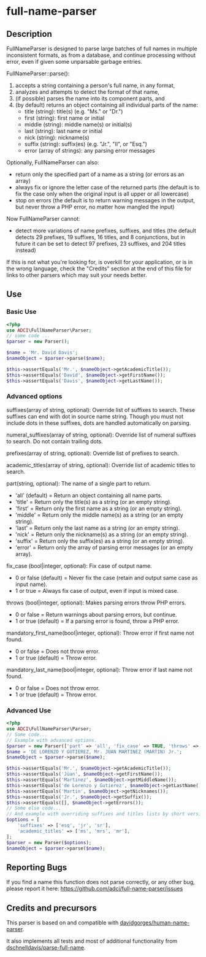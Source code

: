 # full-name-parser

## Description

FullNameParser is designed to parse large batches of full names in multiple
inconsistent formats, as from a database, and continue processing without error,
even if given some unparsable garbage entries.

FullNameParser::parse():


1. accepts a string containing a person's full name, in any format,
2. analyzes and attempts to detect the format of that name,
3. (if possible) parses the name into its component parts, and
4. (by default) returns an object containing all individual parts of the name:
    - title (string): title(s) (e.g. "Ms." or "Dr.")
    - first (string): first name or initial
    - middle (string): middle name(s) or initial(s)
    - last (string): last name or initial
    - nick (string): nickname(s)
    - suffix (string): suffix(es) (e.g. "Jr.", "II", or "Esq.")
    - error (array of strings): any parsing error messages

Optionally, FullNameParser can also:

* return only the specified part of a name as a string (or errors as an array)
* always fix or ignore the letter case of the returned parts (the default is
    to fix the case only when the original input is all upper or all lowercase)
* stop on errors (the default is to return warning messages in the output,
    but never throw a PHP error, no matter how mangled the input)
    
Now FullNameParser cannot:
* detect more variations of name prefixes, suffixes, and titles (the default
    detects 29 prefixes, 19 suffixes, 16 titles, and 8 conjunctions, but in future it
    can be set to detect 97 prefixes, 23 suffixes, and 204 titles instead)

If this is not what you're looking for, is overkill for your application, or
is in the wrong language, check the "Credits" section at the end of this file
for links to other parsers which may suit your needs better.

## Use

### Basic Use

```php
<?php
use ADCI\FullNameParser\Parser;
// some code ...
$parser = new Parser();

$name = 'Mr. David Davis';
$nameObject = $parser->parse($name);

$this->assertEquals('Mr.', $nameObject->getAcademicTitle());
$this->assertEquals('David', $nameObject->getFirstName());
$this->assertEquals('Davis', $nameObject->getLastName());
```

### Advanced options

suffixes(array of string, optional): Override list of suffixes to search.
  These suffixes can end with dot in source name string.
  Though you must not include dots in these suffixes, dots are handled automatically on parsing.

numeral_suffixes(array of string, optional): Override list of numeral suffixes to search.
  Do not contain trailing dots.

prefixes(array of string, optional): Override list of prefixes to search.

academic_titles(array of string, optional): Override list of academic titles to search.

part(string, optional): The name of a single part to return.

  - 'all' (default) = Return an object containing all name parts.
  - 'title' = Return only the title(s) as a string (or an empty string).
  - 'first' = Return only the first name as a string (or an empty string).
  - 'middle' = Return only the middle name(s) as a string (or an empty string).
  - 'last' = Return only the last name as a string (or an empty string).
  - 'nick' = Return only the nickname(s) as a string (or an empty string).
  - 'suffix' = Return only the suffix(es) as a string (or an empty string).
  - 'error' = Return only the array of parsing error messages (or an empty array).

fix_case (bool|integer, optional): Fix case of output name.

  - 0 or false (default) = Never fix the case (retain and output same case as input name).
  - 1 or true = Always fix case of output, even if input is mixed case.

throws (bool|integer, optional): Makes parsing errors throw PHP errors.

  - 0 or false = Return warnings about parsing errors, but continue.
  - 1 or true (default) = If a parsing error is found, throw a PHP error.

mandatory_first_name(bool|integer, optional): Throw error if first name not found.

  - 0 or false = Does not throw error.
  - 1 or true (default) = Throw error.

mandatory_last_name(bool|integer, optional): Throw error if last name not found.

  - 0 or false = Does not throw error.
  - 1 or true (default) = Throw error.

### Advanced Use

```php
<?php
use ADCI\FullNameParser\Parser;
// Some code...
// Example with advanced options.
$parser = new Parser(['part' => 'all', 'fix_case' => TRUE, 'throws' => FALSE]);
$name = 'DE LORENZO Y GUTIEREZ, Mr. JÜAN MARTINEZ (MARTIN) Jr.';
$nameObject = $parser->parse($name);

$this->assertEquals('Mr.', $nameObject->getAcademicTitle());
$this->assertEquals('Jüan', $nameObject->getFirstName());
$this->assertEquals('Martinez', $nameObject->getMiddleName());
$this->assertEquals('de Lorenzo y Gutierez', $nameObject->getLastName());
$this->assertEquals('Martin', $nameObject->getNicknames());
$this->assertEquals('Jr.', $nameObject->getSuffix());
$this->assertEquals([], $nameObject->getErrors());
// Some else code...
// And example with overriding suffixes and titles lists by short versions of lists.
$options = [
    'suffixes' => ['esq', 'jr', 'sr'],
    'academic_titles' => ['ms', 'mrs', 'mr'],
];
$parser = new Parser($options);
$nameObject = $parser->parse($name);
```

## Reporting Bugs

If you find a name this function does not parse correctly, or any other bug,
please report it here: https://github.com/adci/full-name-parser/issues

## Credits and precursors

This parser is based on and compatible with [davidgorges/human-name-parser](https://github.com/davidgorges/HumanNameParser.php). 

It also implements all tests and most of additional functionality from [dschnelldavis/parse-full-name](https://github.com/dschnelldavis/parse-full-name).
